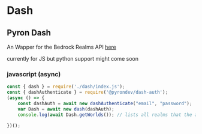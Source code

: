 # Dash
## Pyron Dash

An Wapper for the Bedrock Realms API [here](https://www.postman.com/LucienHH/workspace/bedrock-realms)

currently for JS but python support might come soon

### javascript (async)

```js
const { dash } = require('./dash/index.js');
const { dashAuthenticate } = require('@pyrondev/dash-auth');
(async () => {
	const dashAuth = await new dashAuthenticate("email", "password");
	var Dash = await new dash(dashAuth);
	console.log(await Dash.getWorlds()); // lists all realms that the account owns or has joined

})();
```
